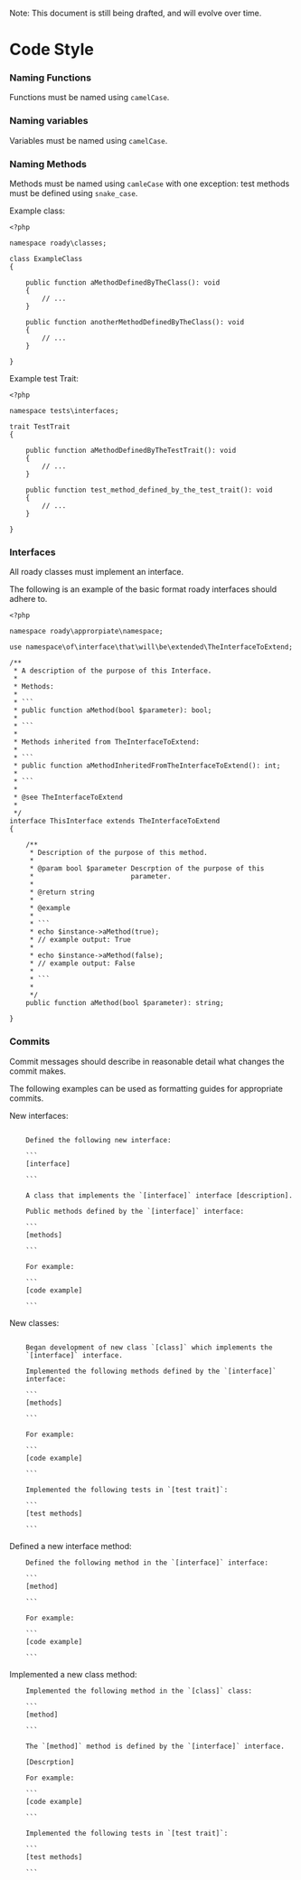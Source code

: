 Note: This document is still being drafted, and will evolve over time.

# Code Style

### Naming Functions

Functions must be named using `camelCase`.

### Naming variables

Variables must be named using `camelCase`.

### Naming Methods

Methods must be named using `camleCase` with one exception:
test methods must be defined using `snake_case`.

Example class:

```
<?php

namespace roady\classes;

class ExampleClass
{

    public function aMethodDefinedByTheClass(): void
    {
        // ...
    }

    public function anotherMethodDefinedByTheClass(): void
    {
        // ...
    }

}

```

Example test Trait:

```
<?php

namespace tests\interfaces;

trait TestTrait
{

    public function aMethodDefinedByTheTestTrait(): void
    {
        // ...
    }

    public function test_method_defined_by_the_test_trait(): void
    {
        // ...
    }

}

```

### Interfaces

All roady classes must implement an interface.

The following is an example of the basic format roady interfaces
should adhere to.

```
<?php

namespace roady\approrpiate\namespace;

use namespace\of\interface\that\will\be\extended\TheInterfaceToExtend;

/**
 * A description of the purpose of this Interface.
 *
 * Methods:
 *
 * ```
 * public function aMethod(bool $parameter): bool;
 *
 * ```
 *
 * Methods inherited from TheInterfaceToExtend:
 *
 * ```
 * public function aMethodInheritedFromTheInterfaceToExtend(): int;
 *
 * ```
 *
 * @see TheInterfaceToExtend
 *
 */
interface ThisInterface extends TheInterfaceToExtend
{

    /**
     * Description of the purpose of this method.
     *
     * @param bool $parameter Descrption of the purpose of this
     *                        parameter.
     *
     * @return string
     *
     * @example
     *
     * ```
     * echo $instance->aMethod(true);
     * // example output: True
     *
     * echo $instance->aMethod(false);
     * // example output: False
     *
     * ```
     *
     */
    public function aMethod(bool $parameter): string;

}

```

### Commits

Commit messages should describe in reasonable detail what changes
the commit makes.

The following examples can be used as formatting guides for
appropriate commits.

New interfaces:

```

    Defined the following new interface:

    ```
    [interface]

    ```

    A class that implements the `[interface]` interface [description].

    Public methods defined by the `[interface]` interface:

    ```
    [methods]

    ```

    For example:

    ```
    [code example]

    ```

```

New classes:

```

    Began development of new class `[class]` which implements the
    `[interface]` interface.

    Implemented the following methods defined by the `[interface]`
    interface:

    ```
    [methods]

    ```

    For example:

    ```
    [code example]

    ```

    Implemented the following tests in `[test trait]`:

    ```
    [test methods]

    ```

```

Defined a new interface method:

```
    Defined the following method in the `[interface]` interface:

    ```
    [method]

    ```

    For example:

    ```
    [code example]

    ```

```

Implemented a new class method:

```
    Implemented the following method in the `[class]` class:

    ```
    [method]

    ```

    The `[method]` method is defined by the `[interface]` interface.

    [Descrption]

    For example:

    ```
    [code example]

    ```

    Implemented the following tests in `[test trait]`:

    ```
    [test methods]

    ```

```

